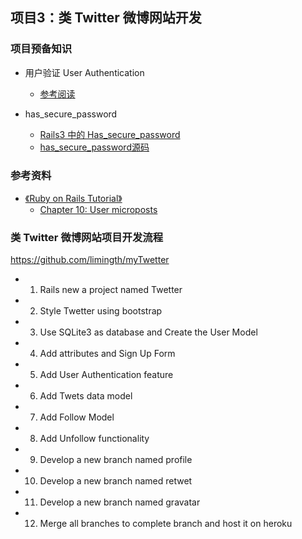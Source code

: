 
## 项目3：类 Twitter 微博网站开发

### 项目预备知识

* 用户验证 User Authentication
	- [参考阅读](http://railstutorial-china.org/chapter7.html)

* has_secure_password
	- [Rails3 中的 Has_secure_password](http://wppurking.github.io/blog/2012/09/26/rails-zhong-de-has-secure-password/)
	- [has_secure_password源码](https://github.com/rails/rails/blob/master/activemodel/lib/active_model/secure_password.rb)


### 参考资料
* [《Ruby on Rails Tutorial》](http://it-ebooks.info/book/1276/)
	- [Chapter 10: User microposts](http://ruby.railstutorial.org/chapters/user-microposts#top)


### 类 Twitter 微博网站项目开发流程
<https://github.com/limingth/myTwetter>

* 1. Rails new a project named Twetter
* 2. Style Twetter using bootstrap
* 3. Use SQLite3 as database and Create the User Model
* 4. Add attributes and Sign Up Form
* 5. Add User Authentication feature
* 6. Add Twets data model
* 7. Add Follow Model
* 8. Add Unfollow functionality
* 9. Develop a new branch named profile
* 10. Develop a new branch named retwet
* 11. Develop a new branch named gravatar
* 12. Merge all branches to complete branch and host it on heroku
